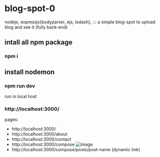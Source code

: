 # blog-spot-0
nodejs, expressjs{bodyparser, ejs, lodash}, ::: a simple blog-spot to upload blog and see it (fully back-end) 

## intall all npm package
 ### npm i


## install nodemon 
### npm run dev


run in local host
### http://localhost:3000/

pages:
- http://localhost:3000/
- http://localhost:3000/about
- http://localhost:3000/contact
- http://localhost:3000/compose
![image](https://user-images.githubusercontent.com/82112346/186363770-f5d2246f-257f-49f1-87e4-0881d2764035.png)
- http://localhost:3000/compose/posts/post-name (dynamic link)

